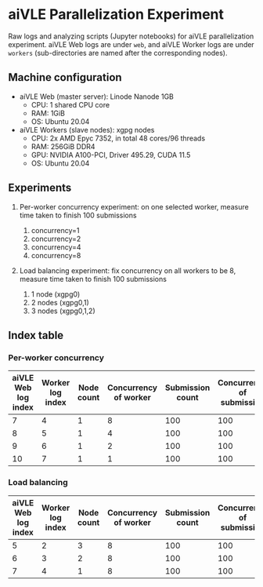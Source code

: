 # aiVLE Parallelization Experiment

Raw logs and analyzing scripts (Jupyter notebooks) for aiVLE parallelization experiment. aiVLE Web logs are under `web`, and aiVLE Worker logs are under `workers` (sub-directories are named after the corresponding nodes).

## Machine configuration

- aiVLE Web (master server): Linode Nanode 1GB
    - CPU: 1 shared CPU core
    - RAM: 1GiB
    - OS: Ubuntu 20.04
- aiVLE Workers (slave nodes): xgpg nodes
    - CPU: 2x AMD Epyc 7352, in total 48 cores/96 threads
    - RAM: 256GiB DDR4
    - GPU: NVIDIA A100-PCI, Driver 495.29, CUDA 11.5
    - OS: Ubuntu 20.04

## Experiments

1. Per-worker concurrency experiment: on one selected worker, measure time taken to finish 100 submissions
    1. concurrency=1
    2. concurrency=2
    3. concurrency=4
    4. concurrency=8

2. Load balancing experiment: fix concurrency on all workers to be 8, measure time taken to finish 100 submissions
    1. 1 node (xgpg0)
    2. 2 nodes (xgpg0,1)
    3. 3 nodes (xgpg0,1,2)

## Index table

### Per-worker concurrency

| aiVLE Web log index          | Worker log index  | Node count  | Concurrency of worker  | Submission count  | Concurrency of submission  | Note       |
|------------------------------|-------------------|-------------|------------------------|-------------------|----------------------------|------------|
| 7                            | 4                 | 1           | 8                      | 100               | 100                        |            |
| 8                            | 5                 | 1           | 4                      | 100               | 100                        |            |
| 9                            | 6                 | 1           | 2                      | 100               | 100                        |            |
| 10                           | 7                 | 1           | 1                      | 100               | 100                        |            |

### Load balancing

| aiVLE Web log index          | Worker log index  | Node count  | Concurrency of worker  | Submission count  | Concurrency of submission  | Note       |
|------------------------------|-------------------|-------------|------------------------|-------------------|----------------------------|------------|
| 5                            | 2                 | 3           | 8                      | 100               | 100                        |            |
| 6                            | 3                 | 2           | 8                      | 100               | 100                        |            |
| 7                            | 4                 | 1           | 8                      | 100               | 100                        |            |
